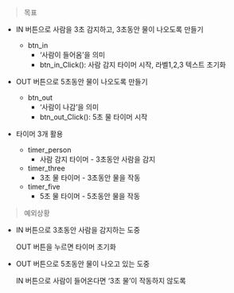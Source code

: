 > 목표
> 
- IN 버튼으로 사람을 3초 감지하고, 3초동안 물이 나오도록 만들기
    - btn_in
        - ‘사람이 들어옴’을 의미
        - btn_in_Click(): 사람 감지 타이머 시작, 라벨1,2,3 텍스트 초기화
        
- OUT 버튼으로 5초동안 물이 나오도록 만들기
    - btn_out
        - ‘사람이 나감’을 의미
        - btn_out_Click(): 5초 물 타이머 시작
        
- 타이머 3개 활용
    - timer_person
        - 사람 감지 타이머 - 3초동안 사람을 감지
    - timer_three
        - 3초 물 타이머 - 3초동안 물을 작동
    - timer_five
        - 5초 물 타이머 - 5초동안 물을 작동



> 예외상황
> 
- IN 버튼으로 3초동안 사람을 감지하는 도중
    
    OUT 버튼을 누르면 타이머 초기화
    

- OUT 버튼으로 5초동안 물이 나오고 있는 도중
    
    IN 버튼으로 사람이 들어온다면 ‘3초 물’이 작동하지 않도록
